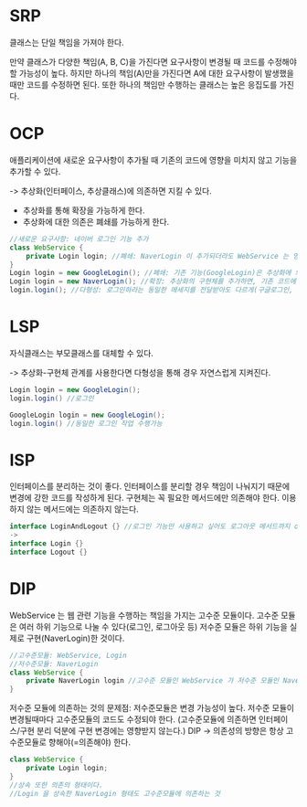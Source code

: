 # SRP
클래스는 단일 책임을 가져야 한다.


만약 클래스가 다양한 책임(A, B, C)을 가진다면 요구사항이 변경될 때 코드를 수정해야 할 가능성이 높다.
하지만 하나의 책임(A)만을 가진다면 A에 대한 요구사항이 발생했을때만 코드를 수정하면 된다.
또한 하나의 책임만 수행하는 클래스는 높은 응집도를 가진다.

# OCP
애플리케이션에 새로운 요구사항이 추가될 때 기존의 코드에 영향을 미치지 않고 기능을 추가할 수 있다.

-> 추상화(인터페이스, 추상클래스)에 의존하면 지킬 수 있다.

- 추상화를 통해 확장을 가능하게 한다.
- 추상화에 대한 의존은 폐쇄를 가능하게 한다.
```java
//새로운 요구사항: 네이버 로그인 기능 추가
class WebService {
    private Login login; //폐쇄: NaverLogin 이 추가되더라도 WebService 는 영향 받지 않는다.
}
Login login = new GoogleLogin(); //폐쇄: 기존 기능(GoogleLogin)은 추상화에 의존하기 때문에 기능 확장에 영향받지 않는다. 
Login login = new NaverLogin(); //확장: 추상화의 구현체를 추가하면, 기존 코드에 영향을 주지 않고 기능을 확장할 수 있다. 
login.login(); //다형성: 로그인하라는 동일한 메세지를 전달받아도 다르게(구글로그인, 네이버로그인) 반응할 수 있다.
```

# LSP
자식클래스는 부모클래스를 대체할 수 있다.

-> 추상화-구현체 관계를 사용한다면 다형성을 통해 경우 자연스럽게 지켜진다.
```java
Login login = new GoogleLogin();
login.login() //로그인

GoogleLogin login = new GoogleLogin();
login.login() //동일한 로그인 작업 수행가능
```

# ISP
인터페이스를 분리하는 것이 좋다.
인터페이스를 분리할 경우 책임이 나눠지기 때문에 변경에 강한 코드를 작성하게 된다.
구현체는 꼭 필요한 메서드에만 의존해야 한다. 이용하지 않는 메서드에는 의존하지 않는다.
```java
interface LoginAndLogout {} //로그인 기능만 사용하고 싶어도 로그아웃 메서드까지 override 해야함. 
->
interface Login {}
interface Logout {}
```

# DIP
WebService 는 웹 관련 기능을 수행하는 책임을 가지는 고수준 모듈이다.
고수준 모듈은 여러 하위 기능으로 나눌 수 있다(로그인, 로그아웃 등)
저수준 모듈은 하위 기능을 실제로 구현(NaverLogin)한 것이다.
```java
//고수준모듈: WebService, Login
//저수준모듈: NaverLogin
class WebService {
    private NaverLogin login //고수준 모듈인 WebService 가 저수준 모듈인 NaverLogin 에 의존한다.
}
```
저수준 모듈에 의존하는 것의 문제점:
저수준모듈은 변경 가능성이 높다. 저수준 모듈이 변경될때마다 고수준모듈의 코드도 수정되야 한다.
(고수준모듈에 의존하면 인터페이스/구현 분리 덕분에 구현 변경에는 영향받지 않는다.)
DIP
-> 의존성의 방향은 항상 고수준모듈로 향해야(=의존해야) 한다.
```java
class WebService {
    private Login login; 
}
//상속 또한 의존의 형태이다. 
//Login 을 상속한 NaverLogin 형태도 고수준모듈에 의존하는 것
```


